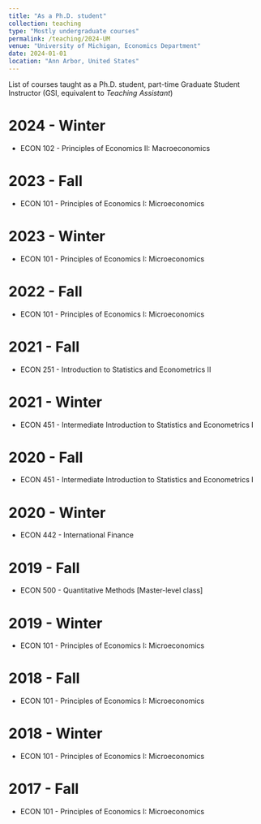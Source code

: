 ```yaml
---
title: "As a Ph.D. student"
collection: teaching
type: "Mostly undergraduate courses"
permalink: /teaching/2024-UM
venue: "University of Michigan, Economics Department"
date: 2024-01-01
location: "Ann Arbor, United States"
---
```


List of courses taught as a Ph.D. student, part-time Graduate Student Instructor (GSI, equivalent to *Teaching Assistant*)

2024 - Winter
======
- ECON 102 - Principles of Economics II: Macroeconomics

2023 - Fall
======
- ECON 101 - Principles of Economics I: Microeconomics

2023 - Winter
======
- ECON 101 - Principles of Economics I: Microeconomics

2022 - Fall
======
- ECON 101 - Principles of Economics I: Microeconomics

2021 - Fall
======
- ECON 251 - Introduction to Statistics and Econometrics II

2021 - Winter
======
- ECON 451 - Intermediate Introduction to Statistics and Econometrics I

2020 - Fall
======
- ECON 451 - Intermediate Introduction to Statistics and Econometrics I

2020 - Winter
======
- ECON 442 - International Finance

2019 - Fall
======
- ECON 500 - Quantitative Methods [Master-level class]

2019 - Winter
======
- ECON 101 - Principles of Economics I: Microeconomics

2018 - Fall
======
- ECON 101 - Principles of Economics I: Microeconomics

2018 - Winter
======
- ECON 101 - Principles of Economics I: Microeconomics

2017 - Fall
======
- ECON 101 - Principles of Economics I: Microeconomics
